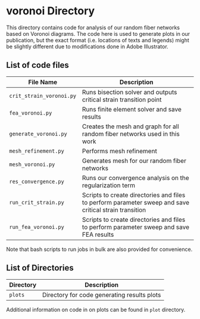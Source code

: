 # voronoi Directory
This directory contains code for analysis of our random fiber networks based on Voronoi diagrams. The code here is used to generate plots in our publication, but the exact format (i.e. locations of texts and legends) might be slightly different due to modifications done in Adobe Illustrator.

## List of code files
|File Name|Description|
----------|------------
|``crit_strain_voronoi.py``|Runs bisection solver and outputs critical strain transition point|
|``fea_voronoi.py``|Runs finite element solver and save results|
|``generate_voronoi.py``|Creates the mesh and graph for all random fiber networks used in this work|
|``mesh_refinement.py``|Performs mesh refinement|
|``mesh_voronoi.py``|Generates mesh for our random fiber networks|
|``res_convergence.py``|Runs our convergence analysis on the regularization term|
|``run_crit_strain.py``|Scripts to create directories and files to perform parameter sweep and save critical strain transition|
|``run_fea_voronoi.py``|Scripts to create directories and files to perform parameter sweep and save FEA results|

Note that bash scripts to run jobs in bulk are also provided for convenience.

## List of Directories
|Directory|Description|
----------|------------
|``plots``|Directory for code generating results plots|
Additional information on code in on plots can be found in ``plot`` directory.


